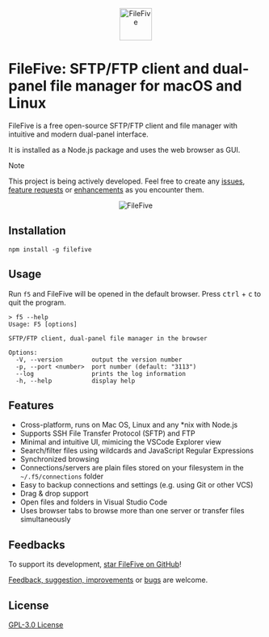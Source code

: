<p align="center">
    <img src="https://github.com/miroshnikov/filefive/blob/main/frontend/src/assets/logo.svg" width="64" alt="FileFive" />
</p>


# FileFive: SFTP/FTP client and dual-panel file manager for macOS and Linux
FileFive is a free open-source SFTP/FTP client and file manager with intuitive and modern dual-panel interface.

It is installed as a Node.js package and uses the web browser as GUI.

> [!NOTE]  
> This project is being actively developed. Feel free to create any [issues](https://github.com/miroshnikov/filefive/issues), [feature requests](https://github.com/miroshnikov/filefive/issues) or [enhancements](https://github.com/miroshnikov/filefive/discussions) as you encounter them.


<p align="center">
    <img src="https://github.com/miroshnikov/filefive/blob/main/screenshot.png" alt="FileFive" />
</p>

## Installation
```shell
npm install -g filefive
```

## Usage
Run `f5` and FileFive will be opened in the default browser. Press <kbd>ctrl</kbd> + <kbd>c</kbd> to quit the program.
```
> f5 --help
Usage: F5 [options]

SFTP/FTP client, dual-panel file manager in the browser

Options:
  -V, --version        output the version number
  -p, --port <number>  port number (default: "3113")
  --log                prints the log information
  -h, --help           display help
```

## Features
- Cross-platform, runs on Mac OS, Linux and any *nix with Node.js
- Supports SSH File Transfer Protocol (SFTP) and FTP
- Minimal and intuitive UI, mimicing the VSCode Explorer view
- Search/filter files using wildcards and JavaScript Regular Expressions
- Synchronized browsing
- Connections/servers are plain files stored on your filesystem in the `~/.f5/connections` folder
- Easy to backup connections and settings (e.g. using Git or other VCS)
- Drag & drop support
- Open files and folders in Visual Studio Code
- Uses browser tabs to browse more than one server or transfer files simultaneously

## Feedbacks
To support its development, [star FileFive on GitHub](https://github.com/miroshnikov/filefive/stargazers)!

[Feedback, suggestion, improvements](https://github.com/miroshnikov/filefive/discussions) or [bugs](https://github.com/miroshnikov/filefive/issues) are welcome.

## License
[GPL-3.0 License](LICENSE)
